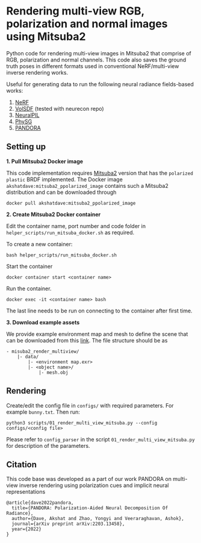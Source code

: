 # Rendering multi-view RGB, polarization and normal images using Mitsuba2

Python code for rendering multi-view images in Mitsuba2 that comprise of RGB, polarization and normal channels. This code also saves the ground truth poses in different formats used in conventional NeRF/multi-view inverse rendering works. 

Useful for generating data to run the following neural radiance fields-based works: 

1. [NeRF](https://github.com/yenchenlin/nerf-pytorch)
2. [VolSDF](https://github.com/ventusff/neurecon) (tested with neurecon repo)
3. [NeuralPIL](https://github.com/cgtuebingen/Neural-PIL)
4. [PhySG](https://github.com/Kai-46/PhySG)
5. [PANDORA](https://github.com/akshatdave/pandora)


## Setting up

**1. Pull Mitsuba2 Docker image**

This code implementation requires [Mitsuba2](https://github.com/mitsuba-renderer/mitsuba2) version that has the `polarized plastic` BRDF implemented. The Docker image `akshatdave:mitsuba2_ppolarized_image` contains such a Mitsuba2 distribution and can be downloaded through
```
docker pull akshatdave:mitsuba2_ppolarized_image
```

**2. Create Mitsuba2 Docker container**

Edit the container name, port number and code folder in `helper_scripts/run_mitsuba_docker.sh` as required. 

To create a new container:
```
bash helper_scripts/run_mitsuba_docker.sh
```
Start the container 
```
docker container start <container name>
```
Run the container.
```
docker exec -it <container name> bash
```
The last line needs to be run on connecting to the container after first time. 

**3. Download example assets**

We provide example environment map and mesh to define the scene that can be downloaded from this [link](https://drive.google.com/file/d/1oZGMkND1VMokS3ZqMKK5xk-OrPykmbGN/view?usp=sharing). The file structure should be as
```
- misuba2_render_multiview/
    |- data/
        |- <environment map.exr>
        |- <object name>/
            |- mesh.obj
```
## Rendering

Create/edit the config file in `configs/` with required parameters. For example `bunny.txt`. Then run:
```
python3 scripts/01_render_multi_view_mitsuba.py --config configs/<config file>
```
Please refer to `config_parser` in the script `01_render_multi_view_mitsuba.py` for description of the parameters.

## Citation

This code base was developed as a part of our work PANDORA on multi-view inverse rendering using polarization cues and implicit neural representations
```
@article{dave2022pandora,
  title={PANDORA: Polarization-Aided Neural Decomposition Of Radiance},
  author={Dave, Akshat and Zhao, Yongyi and Veeraraghavan, Ashok},
  journal={arXiv preprint arXiv:2203.13458},
  year={2022}
}
```
